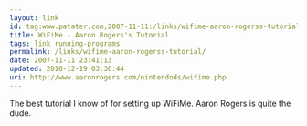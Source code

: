 ```yaml
---
layout: link
id: tag:www.patater.com,2007-11-11:/links/wifime-aaron-rogerss-tutorial
title: WiFiMe - Aaron Rogers's Tutorial
tags: link running-programs
permalink: /links/wifime-aaron-rogerss-tutorial/
date: 2007-11-11 23:41:13
updated: 2010-12-19 03:36:44
uri: http://www.aaronrogers.com/nintendods/wifime.php
---
```

The best tutorial I know of for setting up WiFiMe. Aaron Rogers is quite the
dude.
